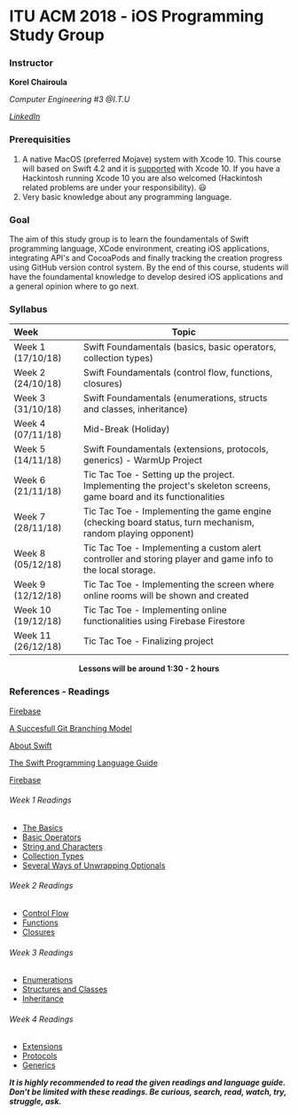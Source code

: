 # ITU ACM 2018 - iOS Programming Study Group

### Instructor

**Korel Chairoula**

*Computer Engineering #3 @I.T.U*

[*LinkedIn*](https://www.linkedin.com/in/korel-chairoula-238882121)

### Prerequisities

1.  A native MacOS (preferred Mojave) system with Xcode 10. This course will based on Swift 4.2 and it is [supported](https://swift.org/download/#using-downloads) with Xcode 10. If you have a Hackintosh running Xcode 10 you are also welcomed (Hackintosh related problems are under your responsibility). :smiley:
2. Very basic knowledge about any programming language.

### Goal

The aim of this study group is to learn the foundamentals of Swift programming language, XCode environment, creating iOS applications, integrating API's and CocoaPods and finally tracking the creation progress using GitHub version control system. By the end of this course, students will have the foundamental knowledge to develop desired iOS applications and a general opinion where to go next.

### Syllabus

| Week               | Topic                                                        |
| :----------------- | ------------------------------------------------------------ |
| Week 1 (17/10/18)  | Swift Foundamentals (basics, basic operators, collection types) |
| Week 2 (24/10/18)  | Swift Foundamentals (control flow, functions, closures)      |
| Week 3 (31/10/18)  | Swift Foundamentals (enumerations, structs and classes, inheritance) |
| Week 4 (07/11/18)  | Mid-Break (Holiday)                                          |
| Week 5 (14/11/18)  | Swift Foundamentals (extensions, protocols, generics) - WarmUp Project |
| Week 6 (21/11/18)  | Tic Tac Toe - Setting up the project. Implementing the project's skeleton screens, game board and its functionalities |
| Week 7 (28/11/18)  | Tic Tac Toe - Implementing the game engine (checking board status, turn mechanism, random playing opponent) |
| Week 8 (05/12/18)  | Tic Tac Toe - Implementing a custom alert controller and storing player and game info to the local storage. |
| Week 9 (12/12/18)  | Tic Tac Toe - Implementing the screen where online rooms will be shown and created |
| Week 10 (19/12/18) | Tic Tac Toe - Implementing online functionalities using Firebase Firestore |
| Week 11 (26/12/18) | Tic Tac Toe - Finalizing project                             |

<p align="center"><b>Lessons will be around 1:30 - 2 hours</b></p>

### References - Readings

[Firebase](https://firebase.google.com/)

[A Succesfull Git Branching Model](https://nvie.com/posts/a-successful-git-branching-model/)

[About Swift](https://docs.swift.org/swift-book/)

[The Swift Programming Language Guide](https://docs.swift.org/swift-book/LanguageGuide/TheBasics.html)

[Firebase](https://firebase.google.com/)

###### Week 1 Readings

- [The Basics](https://docs.swift.org/swift-book/LanguageGuide/TheBasics.html)
- [Basic Operators](https://docs.swift.org/swift-book/LanguageGuide/BasicOperators.html)
- [String and Characters](https://docs.swift.org/swift-book/LanguageGuide/StringsAndCharacters.html)
- [Collection Types](https://docs.swift.org/swift-book/LanguageGuide/CollectionTypes.html)
- [Several Ways of Unwrapping Optionals](https://github.com/bundlenews/internship-daily-questions/blob/master/answers/answer1.md)

###### Week 2 Readings

- [Control Flow](https://docs.swift.org/swift-book/LanguageGuide/ControlFlow.html)
- [Functions](https://docs.swift.org/swift-book/LanguageGuide/Functions.html)
- [Closures](https://docs.swift.org/swift-book/LanguageGuide/Closures.html)

###### Week 3 Readings

- [Enumerations](https://docs.swift.org/swift-book/LanguageGuide/Enumerations.html)
- [Structures and Classes](https://docs.swift.org/swift-book/LanguageGuide/ClassesAndStructures.html)
- [Inheritance](https://docs.swift.org/swift-book/LanguageGuide/Inheritance.html)

###### Week 4 Readings

- [Extensions](https://docs.swift.org/swift-book/LanguageGuide/Extensions.html)
- [Protocols](https://docs.swift.org/swift-book/LanguageGuide/Protocols.html)
- [Generics](https://docs.swift.org/swift-book/LanguageGuide/Generics.html)

***It is highly recommended to read the given readings and language guide. Don't be limited with these readings. Be curious, search, read, watch, try, struggle, ask.*** 
